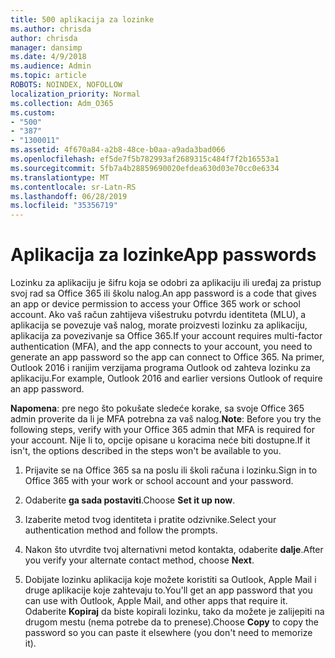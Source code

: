 ```yaml
---
title: 500 aplikacija za lozinke
ms.author: chrisda
author: chrisda
manager: dansimp
ms.date: 4/9/2018
ms.audience: Admin
ms.topic: article
ROBOTS: NOINDEX, NOFOLLOW
localization_priority: Normal
ms.collection: Adm_O365
ms.custom:
- "500"
- "387"
- "1300011"
ms.assetid: 4f670a84-a2b8-48ce-b0aa-a9ada3bad066
ms.openlocfilehash: ef5de7f5b782993af2689315c484f7f2b16553a1
ms.sourcegitcommit: 5fb7a4b28859690020efdea630d03e70cc0e6334
ms.translationtype: MT
ms.contentlocale: sr-Latn-RS
ms.lasthandoff: 06/28/2019
ms.locfileid: "35356719"
---
```

# <a name="app-passwords"></a><span data-ttu-id="8bc78-102">Aplikacija za lozinke</span><span class="sxs-lookup"><span data-stu-id="8bc78-102">App passwords</span></span>

<span data-ttu-id="8bc78-103">Lozinku za aplikaciju je šifru koja se odobri za aplikaciju ili uređaj za pristup svoj rad sa Office 365 ili školu nalog.</span><span class="sxs-lookup"><span data-stu-id="8bc78-103">An app password is a code that gives an app or device permission to access your Office 365 work or school account.</span></span> <span data-ttu-id="8bc78-104">Ako vaš račun zahtijeva višestruku potvrdu identiteta (MLU), a aplikacija se povezuje vaš nalog, morate proizvesti lozinku za aplikaciju, aplikacija za povezivanje sa Office 365.</span><span class="sxs-lookup"><span data-stu-id="8bc78-104">If your account requires multi-factor authentication (MFA), and the app connects to your account, you need to generate an app password so the app can connect to Office 365.</span></span> <span data-ttu-id="8bc78-105">Na primer, Outlook 2016 i ranijim verzijama programa Outlook od zahteva lozinku za aplikaciju.</span><span class="sxs-lookup"><span data-stu-id="8bc78-105">For example, Outlook 2016 and earlier versions Outlook of require an app password.</span></span>

 <span data-ttu-id="8bc78-106">**Napomena**: pre nego što pokušate sledeće korake, sa svoje Office 365 admin proverite da li je MFA potrebna za vaš nalog.</span><span class="sxs-lookup"><span data-stu-id="8bc78-106">**Note**: Before you try the following steps, verify with your Office 365 admin that MFA is required for your account.</span></span> <span data-ttu-id="8bc78-107">Nije li to, opcije opisane u koracima neće biti dostupne.</span><span class="sxs-lookup"><span data-stu-id="8bc78-107">If it isn't, the options described in the steps won't be available to you.</span></span>

1. <span data-ttu-id="8bc78-108">Prijavite se na Office 365 sa na poslu ili školi računa i lozinku.</span><span class="sxs-lookup"><span data-stu-id="8bc78-108">Sign in to Office 365 with your work or school account and your password.</span></span>

2. <span data-ttu-id="8bc78-109">Odaberite **ga sada postaviti**.</span><span class="sxs-lookup"><span data-stu-id="8bc78-109">Choose **Set it up now**.</span></span>

3. <span data-ttu-id="8bc78-110">Izaberite metod tvog identiteta i pratite odzivnike.</span><span class="sxs-lookup"><span data-stu-id="8bc78-110">Select your authentication method and follow the prompts.</span></span>

4. <span data-ttu-id="8bc78-111">Nakon što utvrdite tvoj alternativni metod kontakta, odaberite **dalje**.</span><span class="sxs-lookup"><span data-stu-id="8bc78-111">After you verify your alternate contact method, choose **Next**.</span></span>

5. <span data-ttu-id="8bc78-112">Dobijate lozinku aplikacija koje možete koristiti sa Outlook, Apple Mail i druge aplikacije koje zahtevaju to.</span><span class="sxs-lookup"><span data-stu-id="8bc78-112">You'll get an app password that you can use with Outlook, Apple Mail, and other apps that require it.</span></span> <span data-ttu-id="8bc78-113">Odaberite **Kopiraj** da biste kopirali lozinku, tako da možete je zalijepiti na drugom mestu (nema potrebe da to prenese).</span><span class="sxs-lookup"><span data-stu-id="8bc78-113">Choose **Copy** to copy the password so you can paste it elsewhere (you don't need to memorize it).</span></span>
